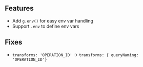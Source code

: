 ## Features

- Add `g.env()` for easy env var handling
- Support `.env` to define env vars

## Fixes

- `transforms: 'OPERATION_ID'` -> `transforms: { queryNaming: 'OPERATION_ID'}`
